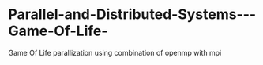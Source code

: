 # Parallel-and-Distributed-Systems---Game-Of-Life-
Game Of Life parallization using combination of openmp with mpi
